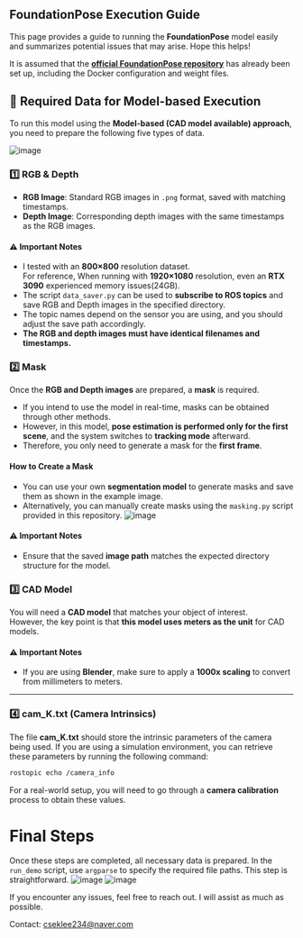## FoundationPose Execution Guide

This page provides a guide to running the **FoundationPose** model easily and summarizes potential issues that may arise. Hope this helps!

It is assumed that the **[official FoundationPose repository](https://github.com/NVlabs/FoundationPose)** has already been set up, including the Docker configuration and weight files.

## 📂 Required Data for Model-based Execution

To run this model using the **Model-based (CAD model available) approach**, you need to prepare the following five types of data.

![image](https://github.com/user-attachments/assets/847fd22c-90b3-485a-8245-e68b2a9a8b5b)

### 1️⃣ RGB & Depth
- **RGB Image**: Standard RGB images in `.png` format, saved with matching timestamps.
- **Depth Image**: Corresponding depth images with the same timestamps as the RGB images.

#### ⚠️ Important Notes
- I tested with an **800×800** resolution dataset.  
  For reference, When running with **1920×1080** resolution, even an **RTX 3090** experienced memory issues(24GB). 
- The script `data_saver.py` can be used to **subscribe to ROS topics** and save RGB and Depth images in the specified directory.
- The topic names depend on the sensor you are using, and you should adjust the save path accordingly.
- **The RGB and depth images must have identical filenames and timestamps.**


### 2️⃣ Mask

Once the **RGB and Depth images** are prepared, a **mask** is required. 

- If you intend to use the model in real-time, masks can be obtained through other methods.
- However, in this model, **pose estimation is performed only for the first scene**, and the system switches to **tracking mode** afterward.
- Therefore, you only need to generate a mask for the **first frame**.

#### How to Create a Mask
- You can use your own **segmentation model** to generate masks and save them as shown in the example image.
- Alternatively, you can manually create masks using the `masking.py` script provided in this repository.
![image](https://github.com/user-attachments/assets/9d83059d-fffd-471c-b408-de3b7d3af349)

#### ⚠️ Important Notes
- Ensure that the saved **image path** matches the expected directory structure for the model.

### 3️⃣ CAD Model

You will need a **CAD model** that matches your object of interest.  
However, the key point is that **this model uses meters as the unit** for CAD models.  

#### ⚠️ Important Notes
- If you are using **Blender**, make sure to apply a **1000x scaling** to convert from millimeters to meters.

---

### 4️⃣ cam_K.txt (Camera Intrinsics)

The file **cam_K.txt** should store the intrinsic parameters of the camera being used. If you are using a simulation environment, you can retrieve these parameters by running the following command:

```bash
rostopic echo /camera_info
```

For a real-world setup, you will need to go through a **camera calibration** process to obtain these values.

# Final Steps

Once these steps are completed, all necessary data is prepared. In the `run_demo` script, use `argparse` to specify the required file paths. This step is straightforward. 
![image](https://github.com/user-attachments/assets/85c44601-fe49-4b7e-9e53-e7a1c5ca66e2)
![image](https://github.com/user-attachments/assets/0e8ffb51-70a6-4524-a528-48701db3e46a)


If you encounter any issues, feel free to reach out. I will assist as much as possible.

Contact: cseklee234@naver.com

